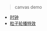 > canvas demo

* [时钟](https://yokiyokiyoki.github.io/magic-canvas/clock.html)
* [粒子轮播特效](https://yokiyokiyoki.github.io/magic-canvas/particle.html)
